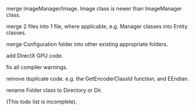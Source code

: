 merge ImageManager/Image. Image class is newer than ImageManager class.

merge 2 files into 1 file, where applicable, e.g. Manager classes into Entity classes.

merge Configuration folder into other existing appropriate folders.

add DirectX GPU code.

fix all compiler warnings.

remove duplicate code. e.g. the GetEncoderClassId function, and EEndian.

rename Folder class to Directory or Dir.

(This todo list is incomplete).